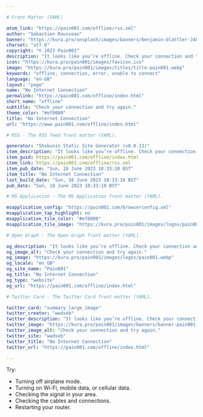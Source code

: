 ```yaml
---

# Front Matter (YAML)

atom_link: "https://pain001.com/offline/rss.xml"
author: "Sebastien Rousseau"
banner: "https://kura.pro/unsplash/images/banners/benjamin-blattler-J40eheaQ_OE-unsplash.jpg"
charset: "utf-8"
copyright: "© 2023 Pain001"
description: "It looks like you’re offline. Check your connection and try again."
icon: "https://kura.pro/pain001/images/favicon.ico"
image: "https://kura.pro/pain001/images/titles/title-pain001.webp"
keywords: "offline, connection, error, unable to connect"
language: "en-GB"
layout: "page"
name: "No Internet Connection"
permalink: "https://pain001.com/offline/index.html"
short_name: "offline"
subtitle: "Check your connection and try again."
theme_color: "#ef0000"
title: "No Internet Connection"
url: "https://www.pain001.com/offline/index.html"

# RSS - The RSS feed front matter (YAML).

generator: "Shokunin Static Site Generator (v0.0.13)"
item_description: "It looks like you’re offline. Check your connection and try again."
item_guid: https://pain001.com/offline/index.html
item_link: https://pain001.com/offline/rss.xml
item_pub_date: "Sun, 18 June 2023 10:33:10 BST"
item_title: "No Internet Connection"
last_build_date: "Sun, 18 June 2023 10:33:10 BST"
pub_date: "Sun, 18 June 2023 10:33:10 BST"

# MS Application - The MS Application front matter (YAML).

msapplication_config: "https://pain001.com/browserconfig.xml"
msapplication_tap_highlight: no
msapplication_tile_color: "#ef0000"
msapplication_tile_image: "https://kura.pro/pain001/images/logos/pain001.webp"

# Open Graph - The Open Graph front matter (YAML).

og_description: "It looks like you’re offline. Check your connection and try again."
og_image_alt: "Check your connection and try again."
og_image: "https://kura.pro/pain001/images/logos/pain001.webp"
og_locale: "en_GB"
og_site_name: "Pain001"
og_title: "No Internet Connection"
og_type: "website"
og_url: "https://pain001.com/offline/index.html"

# Twitter Card - The Twitter Card front matter (YAML).

twitter_card: "summary_large_image"
twitter_creator: "wwdseb"
twitter_description: "It looks like you’re offline. Check your connection and try again."
twitter_image: "https://kura.pro/pain001/images/banners/banner-pain001.png"
twitter_image_alt: "Check your connection and try again."
twitter_site: "wwdseb"
twitter_title: "No Internet Connection"
twitter_url: "https://pain001.com/offline/index.html"

---
```


Try:

- Turning off airplane mode.
- Turning on Wi-Fi, mobile data, or cellular data.
- Checking the signal in your area.
- Checking the cables and connections.
- Restarting your router.
